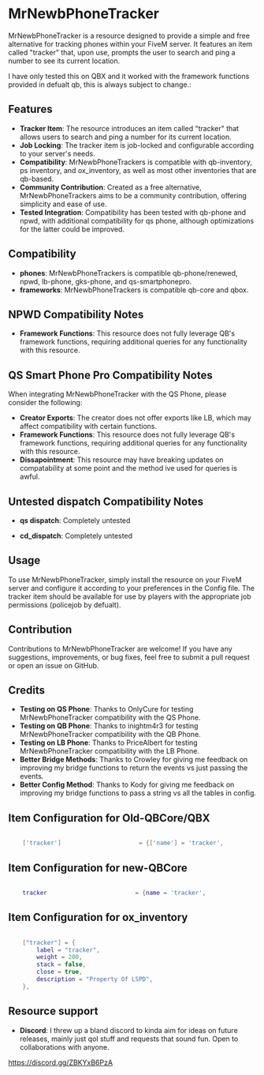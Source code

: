 # MrNewbPhoneTracker

MrNewbPhoneTracker is a resource designed to provide a simple and free alternative for tracking phones within your FiveM server. It features an item called "tracker" that, upon use, prompts the user to search and ping a number to see its current location.

I have only tested this on QBX and it worked with the framework functions provided in defualt qb, this is always subject to change.:

## Features

- **Tracker Item**: The resource introduces an item called "tracker" that allows users to search and ping a number for its current location.
- **Job Locking**: The tracker item is job-locked and configurable according to your server's needs.
- **Compatibility**: MrNewbPhoneTrackers is compatible with qb-inventory, ps inventory, and ox_inventory, as well as most other inventories that are qb-based.
- **Community Contribution**: Created as a free alternative, MrNewbPhoneTrackers aims to be a community contribution, offering simplicity and ease of use.
- **Tested Integration**: Compatibility has been tested with qb-phone and npwd, with additional compatibility for qs phone, although optimizations for the latter could be improved.

## Compatibility

- **phones**: MrNewbPhoneTrackers is compatible qb-phone/renewed, npwd, lb-phone, gks-phone, and qs-smartphonepro.
- **frameworks**: MrNewbPhoneTrackers is compatible qb-core and qbox.


## NPWD Compatibility Notes

- **Framework Functions**: This resource does not fully leverage QB's framework functions, requiring additional queries for any functionality with this resource.

## QS Smart Phone Pro Compatibility Notes

When integrating MrNewbPhoneTracker with the QS Phone, please consider the following:

- **Creator Exports**: The creator does not offer exports like LB, which may affect compatibility with certain functions.
- **Framework Functions**: This resource does not fully leverage QB's framework functions, requiring additional queries for any functionality with this resource.
- **Dissapointment**: This resource may have breaking updates on compatability at some point and the method ive used for queries is awful.

## Untested dispatch Compatibility Notes

- **qs dispatch**: Completely untested

- **cd_dispatch**: Completely untested

## Usage

To use MrNewbPhoneTracker, simply install the resource on your FiveM server and configure it according to your preferences in the Config file. 
The tracker item should be available for use by players with the appropriate job permissions (policejob by defualt).

## Contribution

Contributions to MrNewbPhoneTracker are welcome! If you have any suggestions, improvements, or bug fixes, feel free to submit a pull request or open an issue on GitHub.

## Credits

- **Testing on QS Phone**: Thanks to OnlyCure for testing MrNewbPhoneTracker compatibility with the QS Phone.
- **Testing on QB Phone**: Thanks to inightm4r3 for testing MrNewbPhoneTracker compatibility with the QB Phone.
- **Testing on LB Phone**: Thanks to PriceAlbert for testing MrNewbPhoneTracker compatibility with the LB Phone.
- **Better Bridge Methods**: Thanks to Crowley for giving me feedback on improving my bridge functions to return the events vs just passing the events.
- **Better Config Method**: Thanks to Kody for giving me feedback on improving my bridge functions to pass a string vs all the tables in config.


## Item Configuration for Old-QBCore/QBX
```lua

	['tracker'] 				 	 = {['name'] = 'tracker', 						['label'] = 'tracker', 		    	 			 ['weight'] = 200, 		['type'] = 'item', 		['image'] = 'tracker.png', 					['unique'] = true,		['useable'] = true, 	['shouldClose'] = true,	   ['combinable'] = nil,                     ['description'] = 'Property Of LSPD'},

```

## Item Configuration for new-QBCore
```lua

	tracker							= {name = 'tracker',							label = 'tracker',								weight = 200,         	type = 'item',         	image = 'tracker.png',						unique = true,        	useable = true,     	shouldClose = true,       	combinable = nil,                     	description = 'Property Of LSPD'},

```

## Item Configuration for ox_inventory
```lua

	["tracker"] = {
		label = "tracker",
		weight = 200,
		stack = false,
		close = true,
		description = "Property Of LSPD",
	},

```
## Resource support

- **Discord**: I threw up a bland discord to kinda aim for ideas on future releases, mainly just qol stuff and requests that sound fun. Open to collaborations with anyone.

https://discord.gg/ZBKYxB6PzA
